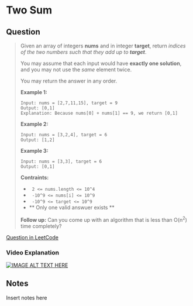 # Two Sum


## Question
> Given an array of integers __nums__ and in integer __target__, return _indices of the two numbers such that they add up to **target**_.
>  
>  You may assume that each input would have **exactly one solution**, and you may not use the _same_ element twice.
> 
> You may return the answer in any order.
>  
>  **Example 1:** 
>  ```
>  Input: nums = [2,7,11,15], target = 9
>  Output: [0,1]
>  Explanation: Because nums[0] + nums[1] == 9, we return [0,1]
>  ```
>  **Example 2:** 
>  ```
>  Input: nums = [3,2,4], target = 6
>  Output: [1,2]
>  ```
>  **Example 3:** 
>  ```
>  Input: nums = [3,3], target = 6
>  Output: [0,1]
>  ```
>  
>  **Contraints:** 
>  - ``` 2 <= nums.length <= 10^4```
>  - ``` -10^9 <= nums[i] <= 10^9```
>  - ``` -10^9 <= target <= 10^9```
>  - ** Only one valid answuer exists **
>  
>  **Follow up:** Can you come up with an algorithm that is less than O(n<sup>2</sup>) time completely?



[Question in LeetCode](https://leetcode.com/problems/two-sum/ "In LeetCode")

### Video Explanation
[![IMAGE ALT TEXT HERE](http://img.youtube.com/vi/KLlXCFG5TnA/0.jpg)](http://www.youtube.com/watch?v=KLlXCFG5TnA)

## Notes

  Insert notes here

